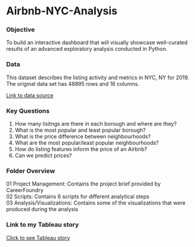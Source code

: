 # Airbnb-NYC-Analysis

### Objective 
To build an interactive dashboard that will visually showcase well-curated results of an advanced exploratory analysis conducted in Python.

### Data 
This dataset describes the listing activity and metrics in NYC, NY for 2019. The original data set has 48895 rows and 16 columns. 

[Link to data source](https://www.kaggle.com/dgomonov/new-york-city-airbnb-open-data)

### Key Questions
1. How many lisitngs are there in each borough and where are they?
2. What is the most popular and least popular borough? 
3. What is the price difference between neighbourhoods?
5. What are the most popular/least popular neighbourhoods? 
6. How do listing features inform the price of an Airbnb?
7. Can we predict prices? 

### Folder Overview
01 Project Management: Contains the project brief provided by CareerFoundry  
02 Scripts: Contains 6 scripts for different analytical steps   
03 Analysis/Visualizations: Contains some of the visualizations that were produced during the analysis   

### Link to my Tableau story 

[Click to see Tableau story](https://public.tableau.com/app/profile/nora.lienenbecker/viz/AirbnbListingsAnalysis/Story1)
